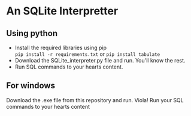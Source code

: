 # An SQLite Interpretter

## Using python
- Install the required libraries using pip  
`pip install -r requirements.txt` or `pip install tabulate`
- Download the SQLite_interpreter.py file and run. You'll know the rest.
- Run SQL commands to your hearts content.

## For windows
Download the .exe file from this repository and run. Viola! Run your SQL commands to your hearts content

